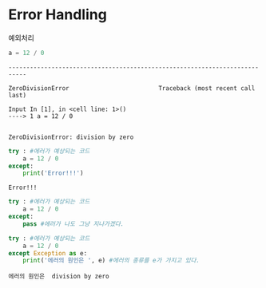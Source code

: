 # Error Handling 
예외처리 


```python
a = 12 / 0 
```


    ---------------------------------------------------------------------------

    ZeroDivisionError                         Traceback (most recent call last)

    Input In [1], in <cell line: 1>()
    ----> 1 a = 12 / 0
    

    ZeroDivisionError: division by zero



```python
try : #에러가 예상되는 코드
    a = 12 / 0 
except: 
    print('Error!!!')
```

    Error!!!
    


```python
try : #에러가 예상되는 코드
    a = 12 / 0 
except: 
    pass #에러가 나도 그냥 지나가겠다. 
```


```python
try : #에러가 예상되는 코드
    a = 12 / 0 
except Exception as e: 
    print('에러의 원인은 ', e) #에러의 종류를 e가 가지고 있다.  
```

    에러의 원인은  division by zero
    
